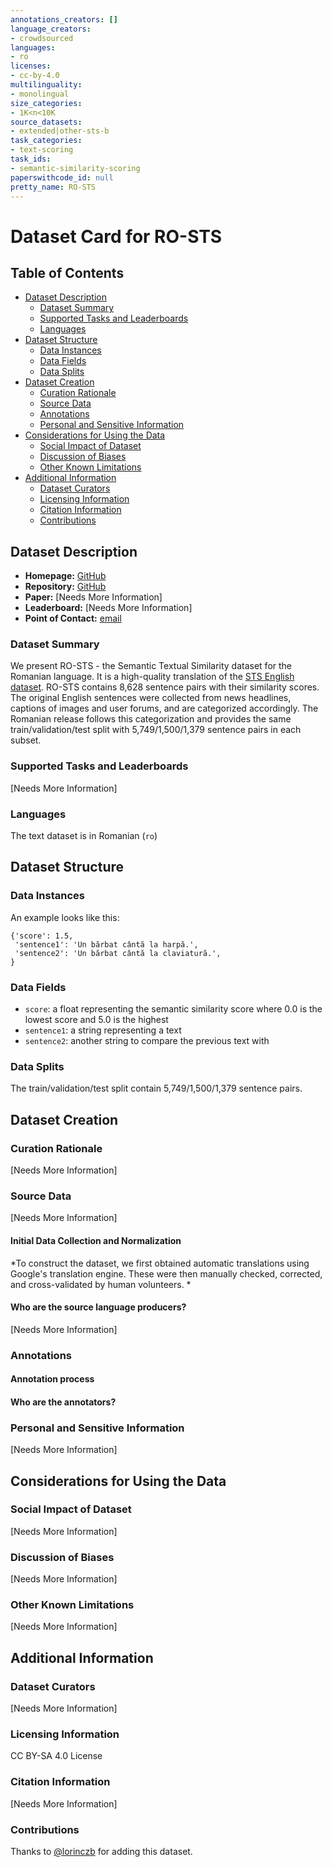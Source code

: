 ```yaml
---
annotations_creators: []
language_creators:
- crowdsourced
languages:
- ro
licenses:
- cc-by-4.0
multilinguality:
- monolingual
size_categories:
- 1K<n<10K
source_datasets:
- extended|other-sts-b
task_categories:
- text-scoring
task_ids:
- semantic-similarity-scoring
paperswithcode_id: null
pretty_name: RO-STS
---
```


# Dataset Card for RO-STS

## Table of Contents
- [Dataset Description](#dataset-description)
  - [Dataset Summary](#dataset-summary)
  - [Supported Tasks and Leaderboards](#supported-tasks-and-leaderboards)
  - [Languages](#languages)
- [Dataset Structure](#dataset-structure)
  - [Data Instances](#data-instances)
  - [Data Fields](#data-fields)
  - [Data Splits](#data-splits)
- [Dataset Creation](#dataset-creation)
  - [Curation Rationale](#curation-rationale)
  - [Source Data](#source-data)
  - [Annotations](#annotations)
  - [Personal and Sensitive Information](#personal-and-sensitive-information)
- [Considerations for Using the Data](#considerations-for-using-the-data)
  - [Social Impact of Dataset](#social-impact-of-dataset)
  - [Discussion of Biases](#discussion-of-biases)
  - [Other Known Limitations](#other-known-limitations)
- [Additional Information](#additional-information)
  - [Dataset Curators](#dataset-curators)
  - [Licensing Information](#licensing-information)
  - [Citation Information](#citation-information)
  - [Contributions](#contributions)

## Dataset Description

- **Homepage:** [GitHub](https://github.com/dumitrescustefan/RO-STS)
- **Repository:** [GitHub](https://github.com/dumitrescustefan/RO-STS)
- **Paper:** [Needs More Information]
- **Leaderboard:** [Needs More Information]
- **Point of Contact:** [email](dumitrescu.stefan@gmail.com)

### Dataset Summary

We present RO-STS - the Semantic Textual Similarity dataset for the Romanian language. It is a high-quality translation of the [STS English dataset](https://ixa2.si.ehu.eus/stswiki/index.php/STSbenchmark). RO-STS contains 8,628 sentence pairs with their similarity scores. The original English sentences were collected from news headlines, captions of images and user forums, and are categorized accordingly. The Romanian release follows this categorization and provides the same train/validation/test split with 5,749/1,500/1,379 sentence pairs in each subset.

### Supported Tasks and Leaderboards

[Needs More Information]

### Languages

The text dataset is in Romanian (`ro`)

## Dataset Structure

### Data Instances

An example looks like this:

```
{'score': 1.5,
 'sentence1': 'Un bărbat cântă la harpă.',
 'sentence2': 'Un bărbat cântă la claviatură.',
}
```

### Data Fields

- `score`: a float representing the semantic similarity score where 0.0 is the lowest score and 5.0 is the highest
- `sentence1`: a string representing a text
- `sentence2`: another string to compare the previous text with

### Data Splits

The train/validation/test split contain 5,749/1,500/1,379 sentence pairs.

## Dataset Creation

### Curation Rationale

[Needs More Information]

### Source Data

[Needs More Information]

#### Initial Data Collection and Normalization

*To construct the dataset, we first obtained automatic translations using Google's translation engine. These were then manually checked, corrected, and cross-validated by human volunteers. *

#### Who are the source language producers?

[Needs More Information]

### Annotations

#### Annotation process

#### Who are the annotators?

### Personal and Sensitive Information

[Needs More Information]

## Considerations for Using the Data

### Social Impact of Dataset

[Needs More Information]

### Discussion of Biases

[Needs More Information]

### Other Known Limitations

[Needs More Information]

## Additional Information

### Dataset Curators

[Needs More Information]

### Licensing Information

CC BY-SA 4.0 License

### Citation Information

[Needs More Information]

### Contributions

Thanks to [@lorinczb](https://github.com/lorinczb) for adding this dataset.
